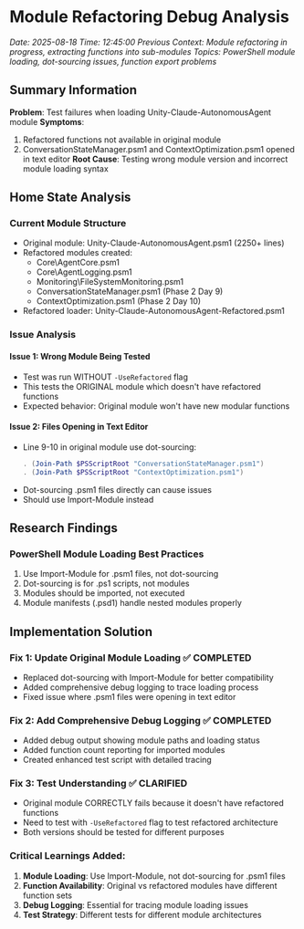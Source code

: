 # Module Refactoring Debug Analysis
*Date: 2025-08-18*
*Time: 12:45:00*
*Previous Context: Module refactoring in progress, extracting functions into sub-modules*
*Topics: PowerShell module loading, dot-sourcing issues, function export problems*

## Summary Information

**Problem**: Test failures when loading Unity-Claude-AutonomousAgent module
**Symptoms**: 
1. Refactored functions not available in original module
2. ConversationStateManager.psm1 and ContextOptimization.psm1 opened in text editor
**Root Cause**: Testing wrong module version and incorrect module loading syntax

## Home State Analysis

### Current Module Structure
- Original module: Unity-Claude-AutonomousAgent.psm1 (2250+ lines)
- Refactored modules created:
  - Core\AgentCore.psm1
  - Core\AgentLogging.psm1
  - Monitoring\FileSystemMonitoring.psm1
  - ConversationStateManager.psm1 (Phase 2 Day 9)
  - ContextOptimization.psm1 (Phase 2 Day 10)
- Refactored loader: Unity-Claude-AutonomousAgent-Refactored.psm1

### Issue Analysis

#### Issue 1: Wrong Module Being Tested
- Test was run WITHOUT `-UseRefactored` flag
- This tests the ORIGINAL module which doesn't have refactored functions
- Expected behavior: Original module won't have new modular functions

#### Issue 2: Files Opening in Text Editor
- Line 9-10 in original module use dot-sourcing:
  ```powershell
  . (Join-Path $PSScriptRoot "ConversationStateManager.psm1")
  . (Join-Path $PSScriptRoot "ContextOptimization.psm1")
  ```
- Dot-sourcing .psm1 files directly can cause issues
- Should use Import-Module instead

## Research Findings

### PowerShell Module Loading Best Practices
1. Use Import-Module for .psm1 files, not dot-sourcing
2. Dot-sourcing is for .ps1 scripts, not modules
3. Modules should be imported, not executed
4. Module manifests (.psd1) handle nested modules properly

## Implementation Solution

### Fix 1: Update Original Module Loading ✅ COMPLETED
- Replaced dot-sourcing with Import-Module for better compatibility
- Added comprehensive debug logging to trace loading process
- Fixed issue where .psm1 files were opening in text editor

### Fix 2: Add Comprehensive Debug Logging ✅ COMPLETED
- Added debug output showing module paths and loading status
- Added function count reporting for imported modules
- Created enhanced test script with detailed tracing

### Fix 3: Test Understanding ✅ CLARIFIED
- Original module CORRECTLY fails because it doesn't have refactored functions
- Need to test with `-UseRefactored` flag to test refactored architecture
- Both versions should be tested for different purposes

### Critical Learnings Added:
1. **Module Loading**: Use Import-Module, not dot-sourcing for .psm1 files
2. **Function Availability**: Original vs refactored modules have different function sets
3. **Debug Logging**: Essential for tracing module loading issues
4. **Test Strategy**: Different tests for different module architectures